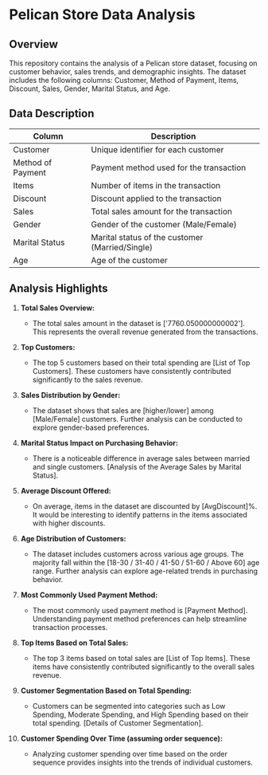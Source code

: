 
# Pelican Store Data Analysis

## Overview

This repository contains the analysis of a Pelican store dataset, focusing on customer behavior, sales trends, and demographic insights. The dataset includes the following columns: Customer, Method of Payment, Items, Discount, Sales, Gender, Marital Status, and Age.

## Data Description

| Column           | Description                                     |
|------------------|-------------------------------------------------|
| Customer         | Unique identifier for each customer             |
| Method of Payment| Payment method used for the transaction        |
| Items            | Number of items in the transaction              |
| Discount         | Discount applied to the transaction            |
| Sales            | Total sales amount for the transaction         |
| Gender           | Gender of the customer (Male/Female)            |
| Marital Status   | Marital status of the customer (Married/Single) |
| Age              | Age of the customer                             |

## Analysis Highlights

1. **Total Sales Overview:**
   - The total sales amount in the dataset is ['7760.050000000002']. This represents the overall revenue generated from the transactions.

2. **Top Customers:**
   - The top 5 customers based on their total spending are [List of Top Customers]. These customers have consistently contributed significantly to the sales revenue.
     
3. **Sales Distribution by Gender:**
   - The dataset shows that sales are [higher/lower] among [Male/Female] customers. Further analysis can be conducted to explore gender-based preferences.

4. **Marital Status Impact on Purchasing Behavior:**
   - There is a noticeable difference in average sales between married and single customers. [Analysis of the Average Sales by Marital Status].

5. **Average Discount Offered:**
   - On average, items in the dataset are discounted by [AvgDiscount]%. It would be interesting to identify patterns in the items associated with higher discounts.

6. **Age Distribution of Customers:**
   - The dataset includes customers across various age groups. The majority fall within the [18-30 / 31-40 / 41-50 / 51-60 / Above 60] age range. Further analysis can explore age-related trends in purchasing behavior.

7. **Most Commonly Used Payment Method:**
   - The most commonly used payment method is [Payment Method]. Understanding payment method preferences can help streamline transaction processes.

8. **Top Items Based on Total Sales:**
   - The top 3 items based on total sales are [List of Top Items]. These items have consistently contributed significantly to the overall sales revenue.

9. **Customer Segmentation Based on Total Spending:**
   - Customers can be segmented into categories such as Low Spending, Moderate Spending, and High Spending based on their total spending. [Details of Customer Segmentation].

10. **Customer Spending Over Time (assuming order sequence):**
    - Analyzing customer spending over time based on the order sequence provides insights into the trends of individual customers.


